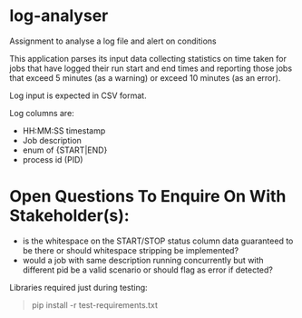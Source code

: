 # log-analyser
Assignment to analyse a log file and alert on conditions

This application parses its input data collecting statistics on time taken for jobs
that have logged their run start and end times and reporting those jobs
that exceed 5 minutes (as a warning) or exceed 10 minutes (as an error).

Log input is expected in CSV format.

Log columns are:
- HH:MM:SS timestamp
- Job description
- enum of {START|END}
- process id (PID)


# Open Questions To Enquire On With Stakeholder(s):
- is the whitespace on the START/STOP status column data guaranteed to be there or should whitespace stripping be implemented?
- would a job with same description running concurrently but with different pid be a valid scenario or should flag as error if detected?


Libraries required just during testing:
> pip install -r test-requirements.txt
 
